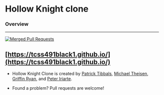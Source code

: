 # Hollow Knight clone

### Overview

---
[![Merged Pull Requests](https://img.shields.io/github/issues-search/TCSS491Black1/Game?label=merged%20PRs&query=is%3Apr+is%3Aclosed+is%3Amerged)](https://github.com/TCSS491Black1/Game/pulls)

[https://tcss491black1.github.io/](https://tcss491black1.github.io/)
---
- Hollow Knight Clone is created by [Patrick Tibbals][patrick-github], [Michael Theisen][michael-github], [Griffin Ryan][griffin-github], and [Peter Iriarte][peter-github].

- Found a problem? Pull requests are welcome!

[patrick-github]: https://github.com/tibbalsp
[michael-github]: https://github.com/MJTheisen
[griffin-github]: https://github.com/griffinryan
[peter-github]: https://github.com/dapinkone

